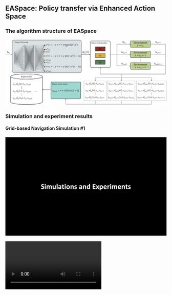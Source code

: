 ## EASpace: Policy transfer via Enhanced Action Space

### The algorithm structure of EASpace
![The overview of EASpace](./Images/EASpace_Diagram.png "The algorithm structure of EASpace")

### Simulation and experiment results

<!--- [![The overview of EASpace](./Images/EASpace_Diagram.png "The algorithm structure of EASpace")](https://drive.google.com/file/d/1UjlHDRfhlYeH6Scb8rF-mwmK4cKrRoqX/view?usp=sharing) --->

#### Grid-based Navigation Simulation #1

[![Grid-based Navigation Simulation #1](./Images/SimsExps2.png)](https://drive.google.com/file/d/1UjlHDRfhlYeH6Scb8rF-mwmK4cKrRoqX/view?usp=sharing)

![Grid-based Navigation Simulation #1](./Videos/Grid-basedNavigation1.mp4)


